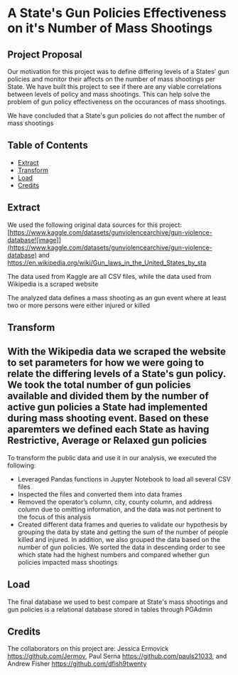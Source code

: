 # A State's Gun Policies Effectiveness on it's Number of Mass Shootings 

## Project Proposal

Our motivation for this project was to define differing levels of a States' gun policies and monitor their affects on the number of mass shootings per State.  We have built this project to see if there are any viable correlations between levels of policy and mass shootings.  This can help solve the problem of gun policy effectiveness on the occurances of mass shootings.  

We have concluded that a State's gun policies do not affect the number of mass shootings


## Table of Contents

- [Extract](#extract)
- [Transform](#transform)
- [Load](#load)
- [Credits](#credits)





## Extract

We used the following original data sources for this project: [https://www.kaggle.com/datasets/gunviolencearchive/gun-violence-database![image]](https://www.kaggle.com/datasets/gunviolencearchive/gun-violence-database) and [https://en.wikipedia.org/wiki/Gun_laws_in_the_United_States_by_sta ](https://en.wikipedia.org/wiki/Gun_laws_in_the_United_States_by_state)

The data used from Kaggle are all CSV files, while the data used from Wikipedia is a scraped website

The analyzed data defines a mass shooting as an gun event where at least two or more persons were either injured or killed

## Transform

With the Wikipedia data we scraped the website to set parameters for how we were going to relate the differing levels of a State's gun policy.  We took the total number of gun policies available and divided them by the number of active gun policies a State had implemented during mass shooting event.  Based on these aparemters we defined each State as having Restrictive, Average or Relaxed gun policies
- 

To transform the public data and use it in our analysis, we executed the following:
- Leveraged Pandas functions in Jupyter Notebook to load all several CSV files
- Inspected the files and converted them into data frames
- Removed the operator’s column, city, county column, and address column due to omitting information, and the data was not pertinent to the focus of this analysis
- Created different data frames and queries to validate our hypothesis by grouping the data by state and getting the sum of the number of people killed and injured. In addition, we also grouped the data based on the number of gun policies. We sorted the data in descending order to see which state had the highest numbers and compared whether gun policies impacted mass shootings


                                      
                       
## Load

The final database we used to best compare at State's mass shootings and gun policies is a relational database stored in tables through PGAdmin






## Credits

The collaborators on this project are: Jessica Ermovick https://github.com/Jermov,
                                       Paul Serna https://github.com/pauls21033, and
                                       Andrew Fisher https://github.com/dfish9twenty
                                       
                                       




